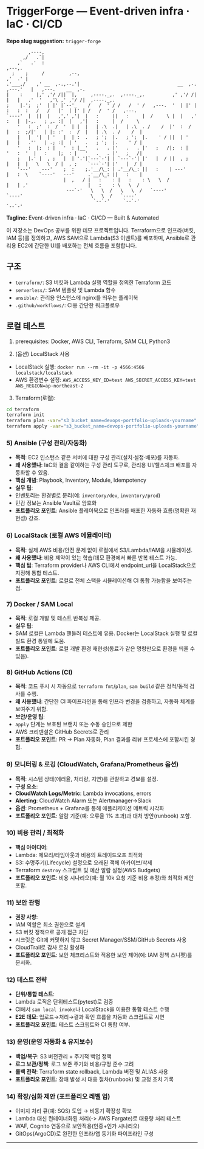 # TriggerForge — Event-driven infra · IaC · CI/CD
**Repo slug suggestion:** `trigger-forge`

```text
        ,----,                                                                                                                   
      ,/   .`|                                                                                                                   
    ,`   .'  :                                                                    ,---,.                                         
  ;    ;     /         ,--,                                                     ,'  .' |                                         
.'___,/    ,' __  ,-.,--.'|                                    __  ,-.        ,---.'   |   ,---.    __  ,-.                      
|    :     |,' ,'/ /||  |,     ,----._,.  ,----._,.          ,' ,'/ /|        |   |   .'  '   ,'\ ,' ,'/ /|  ,----._,.           
;    |.';  ;'  | |' |`--'_    /   /  ' / /   /  ' /   ,---.  '  | |' |        :   :  :   /   /   |'  | |' | /   /  ' /   ,---.   
`----'  |  ||  |   ,',' ,'|  |   :     ||   :     |  /     \ |  |   ,'        :   |  |-,.   ; ,. :|  |   ,'|   :     |  /     \  
    '   :  ;'  :  /  '  | |  |   | .\  .|   | .\  . /    /  |'  :  /          |   :  ;/|'   | |: :'  :  /  |   | .\  . /    /  | 
    |   |  '|  | '   |  | :  .   ; ';  |.   ; ';  |.    ' / ||  | '           |   |   .''   | .; :|  | '   .   ; ';  |.    ' / | 
    '   :  |;  : |   '  : |__'   .   . |'   .   . |'   ;   /|;  : |           '   :  '  |   :    |;  : |   '   .   . |'   ;   /| 
    ;   |.' |  , ;   |  | '.'|`---`-'| | `---`-'| |'   |  / ||  , ;           |   |  |   \   \  / |  , ;    `---`-'| |'   |  / | 
    '---'    ---'    ;  :    ;.'__/\_: | .'__/\_: ||   :    | ---'            |   :  \    `----'   ---'     .'__/\_: ||   :    | 
                     |  ,   / |   :    : |   :    : \   \  /                  |   | ,'                      |   :    : \   \  /  
                      ---`-'   \   \  /   \   \  /   `----'                   `----'                         \   \  /   `----'   
                                `--`-'     `--`-'                                                             `--`-'             
```

**Tagline:** Event-driven infra · IaC · CI/CD — Built & Automated

이 저장소는 DevOps 공부를 위한 데모 프로젝트입니다. Terraform으로 인프라(버킷, IAM 등)를 정의하고, AWS SAM으로 Lambda(S3 이벤트)를 배포하며, Ansible로 관리용 EC2에 간단한 UI를 배포하는 전체 흐름을 포함합니다.


## 구조
- `terraform/`: S3 버킷과 Lambda 실행 역할을 정의한 Terraform 코드
- `serverless/`: SAM 템플릿 및 Lambda 함수
- `ansible/`: 관리용 인스턴스에 nginx를 띄우는 플레이북
- `.github/workflows/`: CI용 간단한 워크플로우


## 로컬 테스트
1. prerequisites: Docker, AWS CLI, Terraform, SAM CLI, Python3


2. (옵션) LocalStack 사용
- LocalStack 실행: `docker run --rm -it -p 4566:4566 localstack/localstack`
- AWS 환경변수 설정: `AWS_ACCESS_KEY_ID=test AWS_SECRET_ACCESS_KEY=test AWS_REGION=ap-northeast-2`


3. Terraform(로컬):

```bash
cd terraform
terraform init
terraform plan -var="s3_bucket_name=devops-portfolio-uploads-yourname"
terraform apply -var="s3_bucket_name=devops-portfolio-uploads-yourname"
```

### 5) Ansible (구성 관리/자동화)
- **목적**: EC2 인스턴스 같은 서버에 대한 구성 관리(설치·설정·배포)를 자동화.
- **왜 사용했나**: IaC와 결을 같이하는 구성 관리 도구로, 관리용 UI/헬스체크 배포를 자동화할 수 있음.
- **핵심 개념**: Playbook, Inventory, Module, Idempotency
- **실무 팁**:
- 인벤토리는 환경별로 분리(예: `inventory/dev`, `inventory/prod`)
- 민감 정보는 Ansible Vault로 암호화
- **포트폴리오 포인트**: Ansible 플레이북으로 인프라를 배포한 자동화 흐름(명확한 재현성) 강조.


### 6) LocalStack (로컬 AWS 에뮬레이터)
- **목적**: 실제 AWS 비용/안전 문제 없이 로컬에서 S3/Lambda/IAM을 시뮬레이션.
- **왜 사용했나**: 비용 제약이 있는 학습/데모 환경에서 빠른 반복 테스트 가능.
- **핵심 팁**: Terraform provider나 AWS CLI에서 endpoint_url을 LocalStack으로 지정해 통합 테스트.
- **포트폴리오 포인트**: 로컬로 전체 스택을 시뮬레이션해 CI 통합 가능함을 보여주는 점.


### 7) Docker / SAM Local
- **목적**: 로컬 개발 및 테스트 반복성 제공.
- **실무 팁**:
- SAM 로컬은 Lambda 핸들러 테스트에 유용. Docker는 LocalStack 실행 및 로컬 빌드 환경 통일에 도움.
- **포트폴리오 포인트**: 로컬 개발 환경 재현성(동료가 같은 명령만으로 환경을 띄울 수 있음).


### 8) GitHub Actions (CI)
- **목적**: 코드 푸시 시 자동으로 `terraform fmt`/`plan`, `sam build` 같은 정적/동적 검사를 수행.
- **왜 사용했나**: 간단한 CI 파이프라인을 통해 인프라 변경을 검증하고, 자동화 체계를 보여주기 위함.
- **보안/운영 팁**:
- `apply` 단계는 보호된 브랜치 또는 수동 승인으로 제한
- AWS 크리덴셜은 GitHub Secrets로 관리
- **포트폴리오 포인트**: PR → Plan 자동화, Plan 결과를 리뷰 프로세스에 포함시킨 경험.


### 9) 모니터링 & 로깅 (CloudWatch, Grafana/Prometheus 옵션)
- **목적**: 시스템 상태(에러율, 처리량, 지연)를 관찰하고 경보를 설정.
- **구성 요소**:
- **CloudWatch Logs/Metric**: Lambda invocations, errors
- **Alerting**: CloudWatch Alarm 또는 Alertmanager→Slack
- **옵션**: Prometheus + Grafana를 통해 애플리케이션 메트릭 시각화
- **포트폴리오 포인트**: 알람 기준(예: 오류율 1% 초과)과 대처 방안(runbook) 포함.


### 10) 비용 관리 / 최적화
- **핵심 아이디어**:
- Lambda: 메모리/타임아웃과 비용의 트레이드오프 최적화
- S3: 수명주기(Lifecycle) 설정으로 오래된 객체 아카이브/삭제
- Terraform `destroy` 스크립트 및 예산 알람 설정(AWS Budgets)
- **포트폴리오 포인트**: 비용 시나리오(예: 월 10k 요청 기준 비용 추정)와 최적화 제안 포함.


### 11) 보안 관행
- **권장 사항**:
- IAM 역할은 최소 권한으로 설계
- S3 버킷 정책으로 공개 접근 차단
- 시크릿은 Git에 커밋하지 않고 Secret Manager/SSM/GitHub Secrets 사용
- CloudTrail로 감사 로깅 활성화
- **포트폴리오 포인트**: 보안 체크리스트와 적용한 보안 제어(예: IAM 정책 스니펫)를 문서화.


### 12) 테스트 전략
- **단위/통합 테스트**:
- Lambda 로직은 단위테스트(pytest)로 검증
- CI에서 `sam local invoke`나 LocalStack을 이용한 통합 테스트 수행
- **E2E 데모**: 업로드→처리→결과 확인 흐름을 자동화 스크립트로 시연
- **포트폴리오 포인트**: 테스트 스크립트와 CI 통합 여부.


### 13) 운영(운영 자동화 & 유지보수)
- **백업/복구**: S3 버전관리 + 주기적 백업 정책
- **로그 보관/정책**: 로그 보존 주기와 비용/규정 준수 고려
- **롤백 전략**: Terraform state rollback, Lambda 버전 및 ALIAS 사용
- **포트폴리오 포인트**: 장애 발생 시 대응 절차(runbook) 및 교정 조치 기록


### 14) 확장/심화 제안 (포트폴리오 레벨 업)
- 이미지 처리 큐(예: SQS) 도입 → 비동기 확장성 확보
- Lambda 대신 컨테이너화된 처리(-> AWS Fargate)로 대용량 처리 테스트
- WAF, Cognito 연동으로 보안적용(인증+인가 시나리오)
- GitOps(ArgoCD)로 완전한 인프라/앱 동기화 파이프라인 구성


---
